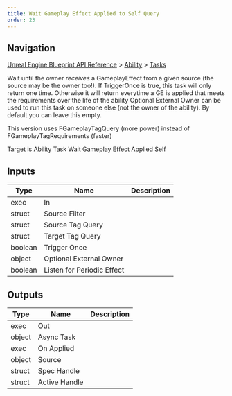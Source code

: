 ```yaml
---
title: Wait Gameplay Effect Applied to Self Query
order: 23
---
```

## Navigation

[Unreal Engine Blueprint API Reference](https://dev.epicgames.com/documentation/en-us/unreal-engine/BlueprintAPI) > [Ability](https://dev.epicgames.com/documentation/en-us/unreal-engine/BlueprintAPI/Ability) > [Tasks](https://dev.epicgames.com/documentation/en-us/unreal-engine/BlueprintAPI/Ability/Tasks)

Wait until the owner *receives* a GameplayEffect from a given source (the source may be the owner too!). If TriggerOnce is true, this task will only return one time. Otherwise it will return everytime a GE is applied that meets the requirements over the life of the ability
Optional External Owner can be used to run this task on someone else (not the owner of the ability). By default you can leave this empty.

This version uses FGameplayTagQuery (more power) instead of FGameplayTagRequirements (faster)

Target is Ability Task Wait Gameplay Effect Applied Self

## Inputs

| Type | Name | Description |
| --- | --- | --- |
| exec | In |  |
| struct | Source Filter |  |
| struct | Source Tag Query |  |
| struct | Target Tag Query |  |
| boolean | Trigger Once |  |
| object | Optional External Owner |  |
| boolean | Listen for Periodic Effect |  |

## Outputs

| Type | Name | Description |
| --- | --- | --- |
| exec | Out |  |
| object | Async Task |  |
| exec | On Applied |  |
| object | Source |  |
| struct | Spec Handle |  |
| struct | Active Handle |  |
